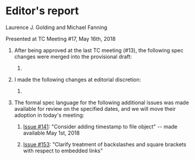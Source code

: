 # Editor's report

Laurence J. Golding and Michael Fanning

Presented at TC Meeting #17, May 16th, 2018

1. After being approved at the last TC meeting (#13), the following spec changes were merged into the provisional draft:

    1. 

1. I made the following changes at editorial discretion:

    1. 

1. The formal spec language for the following additional issues was made available for review on the specified dates, and we will move their adoption in today's meeting:

    1. [Issue #141](https://github.com/oasis-tcs/sarif-spec/issues/141): "Consider adding timestamp to file object" -- made available May 1st, 2018

    1. [Issue #153](https://github.com/oasis-tcs/sarif-spec/issues/153): "Clarify treatment of backslashes and square brackets with respect to embedded links"

